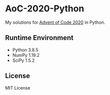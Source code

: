 # AoC-2020-Python
My solutions for [Advent of Code 2020](https://adventofcode.com/2020) in Python.


## Runtime Environment
* Python 3.8.5
* NumPy 1.19.2
* SciPy 1.5.2


## License
MIT License
